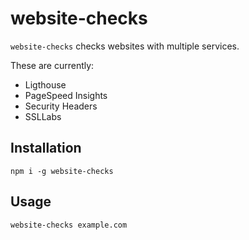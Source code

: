 # website-checks

`website-checks` checks websites with multiple services.

These are currently:
* Ligthouse
* PageSpeed Insights
* Security Headers
* SSLLabs

## Installation

`npm i -g website-checks`

## Usage

`website-checks example.com`